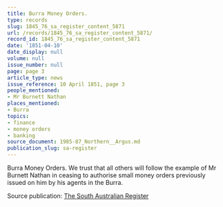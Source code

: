 ```yaml
---
title: Burra Money Orders.
type: records
slug: 1845_76_sa_register_content_5871
url: /records/1845_76_sa_register_content_5871/
record_id: 1845_76_sa_register_content_5871
date: '1851-04-10'
date_display: null
volume: null
issue_number: null
page: page 3
article_type: news
issue_reference: 10 April 1851, page 3
people_mentioned:
- Mr Burnett Nathan
places_mentioned:
- Burra
topics:
- finance
- money orders
- banking
source_document: 1985-87_Northern__Argus.md
publication_slug: sa-register
---
```


Burra Money Orders.  We trust that all others will follow the example of Mr Burnett Nathan in ceasing to authorise small money orders previously issued on him by his agents in the Burra.

Source publication: [The South Australian Register](/publications/sa-register/)
